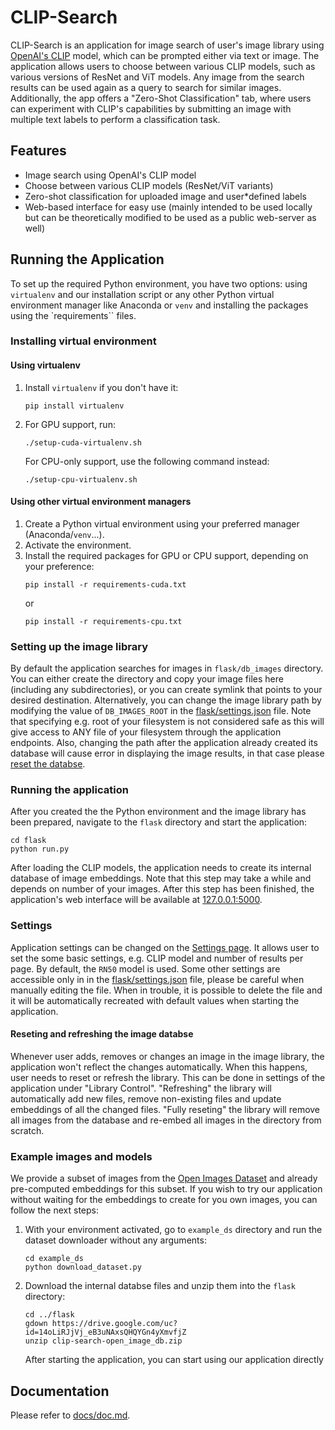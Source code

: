 # CLIP-Search

CLIP-Search is an application for image search of user's image library using [OpenAI's CLIP](https://github.com/openai/CLIP) model, which can be prompted either via text or image. The application allows users to choose between various CLIP models, such as various versions of ResNet and ViT models. Any image from the search results can be used again as a query to search for similar images. Additionally, the app offers a "Zero-Shot Classification" tab, where users can experiment with CLIP's capabilities by submitting an image with multiple text labels to perform a classification task.

## Features

- Image search using OpenAI's CLIP model
- Choose between various CLIP models (ResNet/ViT variants)
- Zero-shot classification for uploaded image and user*defined labels
- Web-based interface for easy use (mainly intended to be used locally but can be theoretically modified to be used as a public web-server as well)

## Running the Application

To set up the required Python environment, you have two options: using `virtualenv` and our installation script or any other Python virtual environment manager like Anaconda or `venv` and installing the packages using the `requirements`` files.

### Installing virtual environment
#### Using virtualenv

1. Install `virtualenv` if you don't have it:
   ```
   pip install virtualenv
   ```
2. For GPU support, run:
   ```
   ./setup-cuda-virtualenv.sh
   ```
   For CPU-only support, use the following command instead:
   ```
   ./setup-cpu-virtualenv.sh
   ```
#### Using other virtual environment managers
1. Create a Python virtual environment using your preferred manager (Anaconda/`venv`...).
2. Activate the environment.
3. Install the required packages for GPU or CPU support, depending on your preference:
   ```
   pip install -r requirements-cuda.txt
   ```
   or 
   ```
   pip install -r requirements-cpu.txt

   ```

### Setting up the image library
By default the application searches for images in `flask/db_images` directory. You can either create the directory and copy your image files here (including any subdirectories), or you can create symlink that points to your desired destination. Alternatively, you can change the image library path by modifying the value of `DB_IMAGES_ROOT` in the [flask/settings.json](flask/settings.json) file. Note that specifying e.g. root of your filesystem is not considered safe as this will give access to ANY file of your filesystem through the application endpoints. Also, changing the path after the application already created its database will cause error in displaying the image results, in that case please [reset the databse](#reseting-and-refreshing-the-image-databse).

### Running the application
After you created the the Python environment and the image library has been prepared, navigate to the `flask` directory and start the application:
```
cd flask
python run.py
```
After loading the CLIP models, the application needs to create its internal database of image embeddings. Note that this step may take a while and depends on number of your images. After this step has been finished, the application's web interface will be available at [127.0.0.1:5000](http://127.0.0.1:5000/).

### Settings
Application settings can be changed on the [Settings page](http://127.0.0.1:5000/settings/). It allows user to set the some basic settings, e.g. CLIP model and number of results per page. By default, the `RN50` model is used. Some other settings are accessible only in in the [flask/settings.json](flask/settings.json) file, please be careful when manually editing the file. When in trouble, it is possible to delete the file and it will be automatically recreated with default values when starting the application.

#### Reseting and refreshing the image databse
Whenever user adds, removes or changes an image in the image library, the application won't reflect the changes automatically. When this happens, user needs to reset or refresh the library. This can be done in settings of the application under "Library Control". "Refreshing" the library will automatically add new files, remove non-existing files and update embeddings of all the changed files. "Fully reseting" the library will remove all images from the database and re-embed all images in the directory from scratch.

### Example images and models
We provide a subset of images from the [Open Images Dataset](https://storage.googleapis.com/openimages/web/index.html) and already pre-computed embeddings for this subset. If you wish to try our application without waiting for the embeddings to create for you own images, you can follow the next steps:
1. With your environment activated, go to `example_ds` directory and run the dataset downloader without any arguments:
   ```
   cd example_ds
   python download_dataset.py
   ```
2. Download the internal databse files and unzip them into the `flask` directory:
   ```
   cd ../flask
   gdown https://drive.google.com/uc?id=14oLiRJjVj_eB3uNAxsQHQYGn4yXmvfjZ
   unzip clip-search-open_image_db.zip
   ```

   After starting the application, you can start using our application directly

## Documentation
Please refer to [docs/doc.md](docs/doc.md).
